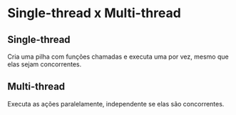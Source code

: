 # Single-thread x Multi-thread

## Single-thread
Cria uma pilha com funções chamadas e executa uma por vez, mesmo que elas sejam concorrentes.

## Multi-thread
Executa as ações paralelamente, independente se elas são concorrentes.